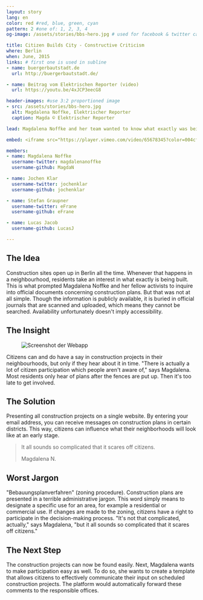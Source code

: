 ```yaml
---
layout: story
lang: en
color: red #red, blue, green, cyan
pattern: 2 #one of: 1, 2, 3, 4
og-image: /assets/stories/bbs-hero.jpg # used for facebook & twitter card

title: Citizen Builds City - Constructive Criticism
where: Berlin
when: June, 2015
links: # first one is used in subline
- name: buergerbautstadt.de
  url: http://buergerbautstadt.de/

- name: Beitrag vom Elektrischen Reporter (video)
  url: https://youtu.be/4xJCP3eecG8

header-images: #use 3:2 proportioned image
- src: /assets/stories/bbs-hero.jpg
  alt: Magdalena Noffke, Elektrischer Reporter
  caption: Magda © Elektrischer Reporter

lead: Magdalena Noffke and her team wanted to know what exactly was being built in their neighbourhood. Though the information is public, it isn't easily accessible. So they created a website that showed all construction plans for Berlin. Pretty neat, we think!

embed: <iframe src="https://player.vimeo.com/video/65678345?color=004cff&title=0&byline=0&portrait=0" width="610" height="343" frameborder="0" webkitallowfullscreen mozallowfullscreen allowfullscreen></iframe>

members:
- name: Magdalena Noffke
  username-twitter: magdalenanoffke
  username-github: MagdaN

- name: Jochen Klar
  username-twitter: jochenklar
  username-github: jochenklar

- name: Stefan Graupner
  username-twitter: eFrane
  username-github: eFrane

- name: Lucas Jacob
  username-github: LucasJ

---
```

## The Idea
Construction sites open up in Berlin all the time. Whenever that happens in a neighbourhood, residents take an interest in what exactly is being built. This is what prompted Magdalena Noffke and her fellow activists to inquire into official documents concerning construction plans. But that was not at all simple. Though the information is publicly available, it is buried in official journals that are scanned and uploaded, which means they cannot be searched. Availability unfortunately doesn't imply accessibility.

## The Insight

<figure class="landscape right">
  <img src="/assets/stories/bbs-screenshot.png" alt="Screenshot der Webapp" >
</figure>

Citizens can and do have a say in construction projects in their neighbourhoods, but only if they hear about it in time. "There is actually a lot of citizen participation which people aren't aware of," says Magdalena. Most residents only hear of plans after the fences are put up. Then it's too late to get involved.

## The Solution
Presenting all construction projects on a single website. By entering your email address, you can receive messages on construction plans in certain districts. This way, citizens can influence what their neighborhoods will look like at an early stage.

<blockquote>
  <p>It all sounds so complicated that it scares off citizens.</p>
  <footer>Magdalena N.</footer>
</blockquote>

## Worst Jargon
"Bebauungsplanverfahren" (zoning procedure). Construction plans are presented in a terrible administrative jargon. This word simply means to designate a specific use for an area, for example a residential or commercial use. If changes are made to the zoning, citizens have a right to participate in the decision-making process. "It's not that complicated, actually," says Magdalena, "but it all sounds so complicated that it scares off citizens."

## The Next Step
The construction projects can now be found easily. Next, Magdalena wants to make participation easy as well. To do so, she wants to create a template that allows citizens to effectively communicate their input on scheduled construction projects. The platform would automatically forward these comments to the responsible offices.
